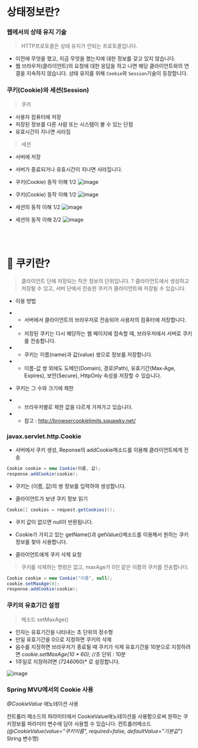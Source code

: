상태정보란?
=
### 웹에서의 상태 유지 기술

> HTTP프로토콜은 상태 유지가 안되는 프로토콜입니다.
- 이전에 무엇을 했고, 지금 무엇을 했는지에 대한 정보를 갖고 있지 않습니다.
- 웹 브라우저(클라이언트)의 요청에 대한 응답을 하고 나면 해당 클라이언트와의 연결을 지속하지 않습니다. 상태 유지를 위해 `Cookie`와 `Session`기술이 등장합니다.
 

### 쿠키(Cookie)와 세션(Session)

> 쿠키
- 사용자 컴퓨터에 저장
- 저장된 정보를 다른 사람 또는 시스템이 볼 수 있는 단점
- 유효시간이 지나면 사라짐
> 세션
- 서버에 저장
- 서버가 종료되거나 유효시간이 지나면 사라집니다.
 

- 쿠키(Cookie) 동작 이해 1/2
![image](https://user-images.githubusercontent.com/22065527/120216487-0f149700-c272-11eb-91a0-38b17ce3258e.png)

- 쿠키(Cookie) 동작 이해 1/2
![image](https://user-images.githubusercontent.com/22065527/120216549-22276700-c272-11eb-944a-29c45b1360a1.png)


- 세션의 동작 이해 1/2
![image](https://cphinf.pstatic.net/mooc/20180221_246/15191878577834bPNF_PNG/3.png)

- 세션의 동작 이해 2/2
![image](https://cphinf.pstatic.net/mooc/20180221_236/15191878600705qUuz_PNG/4.png)

<br>
<br>

🍪 쿠키란?
==

> 클라이언트 단에 저장되는 작은 정보의 단위입니다.
? 클라이언트에서 생성하고 저장될 수 있고, 서버 단에서 전송한 쿠키가 클라이언트에 저장될 수 있습니다.
 

- 이용 방법

- - 서버에서 클라이언트의 브라우저로 전송되어 사용자의 컴퓨터에 저장합니다.
- - 저장된 쿠키는 다시 해당하는 웹 페이지에 접속할 때, 브라우저에서 서버로 쿠키를 전송합니다.
- - 쿠키는 이름(name)과 값(value) 쌍으로 정보를 저장합니다.
- - 이름-값 쌍 외에도 도메인(Domain), 경로(Path), 유효기간(Max-Age, Expires), 보안(Secure), HttpOnly 속성을 저장할 수 있습니다.
 

- 쿠키는 그 수와 크기에 제한

- - 브라우저별로 제한 값을 다르게 가져가고 있습니다. 
- - 참고 : http://browsercookielimits.squawky.net/
 

### javax.servlet.http.Cookie

- 서버에서 쿠키 생성, Reponse의 addCookie메소드를 이용해 클라이언트에게 전송
```java
Cookie cookie = new Cookie(이름, 값);
response.addCookie(cookie);
```

- 쿠키는 (이름, 값)의 쌍 정보를 입력하여 생성합니다.

- 클라이언트가 보낸 쿠키 정보 읽기
```java
Cookie[] cookies = request.getCookies)();
```

- 쿠키 값이 없으면 null이 반환됩니다.
- Cookie가 가지고 있는 getName()과 getValue()메소드를 이용해서 원하는 쿠키정보를 찾아 사용합니다.

- 클라이언트에게 쿠키 삭제 요청
> 쿠키를 삭제하는 명령은 없고, maxAge가 0인 같은 이름의 쿠키를 전송합니다.

```java
Cookie cookie = new Cookie("이름", null);
cookie.setMaxAge(0);
response.addCookie(cookie);
```

### 쿠키의 유효기간 설정

> 메소드 setMaxAge()
- 인자는 유효기간을 나타내는 초 단위의 정수형
- 만일 유효기간을 0으로 지정하면 쿠키의 삭제
- 음수를 지정하면 브라우저가 종료될 때 쿠키가 삭제 유효기간을 10분으로 지정하려면 *cookie.setMaxAge(10 * 60);* //초 단위 : 10분
- 1주일로 지정하려면 *(7*24*60*60)* 로 설정합니다.

![image](https://cphinf.pstatic.net/mooc/20180221_109/1519193077699vJM62_PNG/1.png)

### Spring MVU에서의 Cookie 사용

*@CookieValue* 애노테이션 사용

컨트롤러 메소드의 파라미터에서 CookieValue애노테이션을 사용함으로써 원하는 쿠키정보를 파라미터 변수에 담아 사용할 수 있습니다.
컨트롤러메소드 *(@CookieValue(value="쿠키이름", required=false, defaultValue="기본값")* String 변수명)
